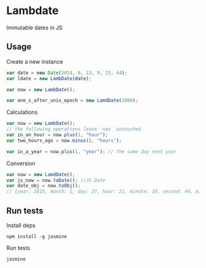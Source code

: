 # Lambdate
Immutable dates in JS

## Usage
Create a new instance
```js
var date = new Date(2014, 6, 13, 9, 23, 44);
var ldate = new LambDate(date);

var now = new LambDate();

var one_s_after_unix_epoch = new LamdDate(1000);
```

Calculations
```js
var now = new LambDate();
// the following operations leave `now` untouched.
var in_an_hour = now.plus(1, "hour");
var two_hours_ago = now.minus(2, "hours");

var in_a_year = now.plus(1, "year"); // the same day next year
```
Conversion
```js
var now = new LamdDate();
var js_now = now.toDate(); //JS Date
var date_obj = now.toObj();
// {year: 2015, month: 1, day: 27, hour: 21, minute: 10, second: 44, millisecond: 0}
```
## Run tests
Install deps

    npm install -g jasmine

Run tests

    jasmine
